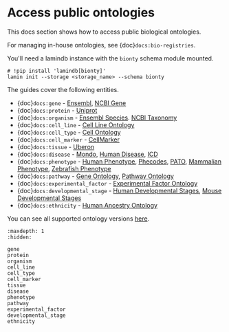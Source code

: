 # Access public ontologies

This docs section shows how to access public biological ontologies.

For managing in-house ontologies, see {doc}`docs:bio-registries`.

You'll need a lamindb instance with the `bionty` schema module mounted.

```shell
# !pip install 'lamindb[bionty]'
lamin init --storage <storage_name> --schema bionty
```

The guides cover the following entities.

- {doc}`docs:gene` - [Ensembl](https://ensembl.org), [NCBI Gene](https://www.ncbi.nlm.nih.gov/gene)
- {doc}`docs:protein` - [Uniprot](https://www.uniprot.org/)
- {doc}`docs:organism` - [Ensembl Species](https://useast.ensembl.org/info/about/species.html). [NCBI Taxonomy](https://www.ncbi.nlm.nih.gov/taxonomy)
- {doc}`docs:cell_line` - [Cell Line Ontology](https://github.com/CLO-ontology/CLO)
- {doc}`docs:cell_type` - [Cell Ontology](https://obophenotype.github.io/cell-ontology)
- {doc}`docs:cell_marker` - [CellMarker](http://xteam.xbio.top/CellMarker)
- {doc}`docs:tissue` - [Uberon](http://obophenotype.github.io/uberon)
- {doc}`docs:disease` - [Mondo](https://mondo.monarchinitiative.org), [Human Disease](https://disease-ontology.org), [ICD](https://www.who.int/standards/classifications/classification-of-diseases)
- {doc}`docs:phenotype` - [Human Phenotype](https://hpo.jax.org/app), [Phecodes](https://phewascatalog.org/phecodes_icd10), [PATO](https://github.com/pato-ontology/pato), [Mammalian Phenotype](http://obofoundry.org/ontology/mp.html), [Zebrafish Phenotype](http://obofoundry.org/ontology/zp.html)
- {doc}`docs:pathway` - [Gene Ontology](https://bioportal.bioontology.org/ontologies/GO), [Pathway Ontology](https://bioportal.bioontology.org/ontologies/PW)
- {doc}`docs:experimental_factor` - [Experimental Factor Ontology](https://www.ebi.ac.uk/ols/ontologies/efo)
- {doc}`docs:developmental_stage` - [Human Developmental Stages](https://github.com/obophenotype/developmental-stage-ontologies/wiki/HsapDv), [Mouse Developmental Stages](https://github.com/obophenotype/developmental-stage-ontologies/wiki/MmusDv)
- {doc}`docs:ethnicity` - [Human Ancestry Ontology](https://github.com/EBISPOT/hancestro)
<!--
- `Drug` - [Drug Ontology](https://bioportal.bioontology.org/ontologies/DRON), [ChEBI](https://www.ebi.ac.uk/chebi/)
  -->

You can see all supported ontology versions [here](https://github.com/laminlabs/bionty/blob/main/bionty/base/sources.yaml).

```{toctree}
:maxdepth: 1
:hidden:

gene
protein
organism
cell_line
cell_type
cell_marker
tissue
disease
phenotype
pathway
experimental_factor
developmental_stage
ethnicity
```

